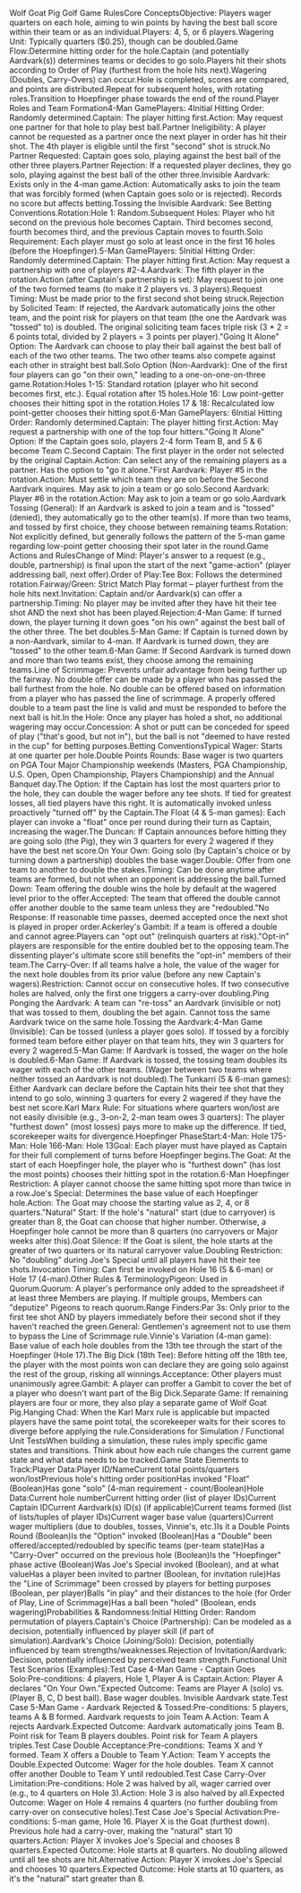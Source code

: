 Wolf Goat Pig Golf Game RulesCore ConceptsObjective: Players wager quarters on each hole, aiming to win points by having the best ball score within their team or as an individual.Players: 4, 5, or 6 players.Wagering Unit: Typically quarters ($0.25), though can be doubled.Game Flow:Determine hitting order for the hole.Captain (and potentially Aardvark(s)) determines teams or decides to go solo.Players hit their shots according to Order of Play (furthest from the hole hits next).Wagering (Doubles, Carry-Overs) can occur.Hole is completed, scores are compared, and points are distributed.Repeat for subsequent holes, with rotating roles.Transition to Hoepfinger phase towards the end of the round.Player Roles and Team Formation4-Man GamePlayers: 4Initial Hitting Order: Randomly determined.Captain: The player hitting first.Action: May request one partner for that hole to play best ball.Partner Ineligibility: A player cannot be requested as a partner once the next player in order has hit their shot. The 4th player is eligible until the first "second" shot is struck.No Partner Requested: Captain goes solo, playing against the best ball of the other three players.Partner Rejection: If a requested player declines, they go solo, playing against the best ball of the other three.Invisible Aardvark: Exists only in the 4-man game.Action: Automatically asks to join the team that was forcibly formed (when Captain goes solo or is rejected). Records no score but affects betting.Tossing the Invisible Aardvark: See Betting Conventions.Rotation:Hole 1: Random.Subsequent Holes: Player who hit second on the previous hole becomes Captain. Third becomes second, fourth becomes third, and the previous Captain moves to fourth.Solo Requirement: Each player must go solo at least once in the first 16 holes (before the Hoepfinger).5-Man GamePlayers: 5Initial Hitting Order: Randomly determined.Captain: The player hitting first.Action: May request a partnership with one of players #2-4.Aardvark: The fifth player in the rotation.Action (after Captain's partnership is set): May request to join one of the two formed teams (to make it 2 players vs. 3 players).Request Timing: Must be made prior to the first second shot being struck.Rejection by Solicited Team: If rejected, the Aardvark automatically joins the other team, and the point risk for players on that team (the one the Aardvark was "tossed" to) is doubled. The original soliciting team faces triple risk (3 * 2 = 6 points total, divided by 2 players = 3 points per player)."Going It Alone" Option: The Aardvark can choose to play their ball against the best ball of each of the two other teams. The two other teams also compete against each other in straight best ball.Solo Option (Non-Aardvark): One of the first four players can go "on their own," leading to a one-on-one-on-three game.Rotation:Holes 1-15: Standard rotation (player who hit second becomes first, etc.). Equal rotation after 15 holes.Hole 16: Low point-getter chooses their hitting spot in the rotation.Holes 17 & 18: Recalculated low point-getter chooses their hitting spot.6-Man GamePlayers: 6Initial Hitting Order: Randomly determined.Captain: The player hitting first.Action: May request a partnership with one of the top four hitters."Going It Alone" Option: If the Captain goes solo, players 2-4 form Team B, and 5 & 6 become Team C.Second Captain: The first player in the order not selected by the original Captain.Action: Can select any of the remaining players as a partner. Has the option to "go it alone."First Aardvark: Player #5 in the rotation.Action: Must settle which team they are on before the Second Aardvark inquires. May ask to join a team or go solo.Second Aardvark: Player #6 in the rotation.Action: May ask to join a team or go solo.Aardvark Tossing (General): If an Aardvark is asked to join a team and is "tossed" (denied), they automatically go to the other team(s). If more than two teams, and tossed by first choice, they choose between remaining teams.Rotation: Not explicitly defined, but generally follows the pattern of the 5-man game regarding low-point getter choosing their spot later in the round.Game Actions and RulesChange of Mind: Player's answer to a request (e.g., double, partnership) is final upon the start of the next "game-action" (player addressing ball, next offer).Order of Play:Tee Box: Follows the determined rotation.Fairway/Green: Strict Match Play format – player furthest from the hole hits next.Invitation: Captain and/or Aardvark(s) can offer a partnership.Timing: No player may be invited after they have hit their tee shot AND the next shot has been played.Rejection:4-Man Game: If turned down, the player turning it down goes "on his own" against the best ball of the other three. The bet doubles.5-Man Game: If Captain is turned down by a non-Aardvark, similar to 4-man. If Aardvark is turned down, they are "tossed" to the other team.6-Man Game: If Second Aardvark is turned down and more than two teams exist, they choose among the remaining teams.Line of Scrimmage: Prevents unfair advantage from being further up the fairway. No double offer can be made by a player who has passed the ball furthest from the hole. No double can be offered based on information from a player who has passed the line of scrimmage. A properly offered double to a team past the line is valid and must be responded to before the next ball is hit.In the Hole: Once any player has holed a shot, no additional wagering may occur.Concession: A shot or putt can be conceded for speed of play ("that's good, but not in"), but the ball is not "deemed to have rested in the cup" for betting purposes.Betting ConventionsTypical Wager: Starts at one quarter per hole.Double Points Rounds: Base wager is two quarters on PGA Tour Major Championship weekends (Masters, PGA Championship, U.S. Open, Open Championship, Players Championship) and the Annual Banquet day.The Option: If the Captain has lost the most quarters prior to the hole, they can double the wager before any tee shots. If tied for greatest losses, all tied players have this right. It is automatically invoked unless proactively "turned off" by the Captain.The Float (4 & 5-man games): Each player can invoke a "float" once per round during their turn as Captain, increasing the wager.The Duncan: If Captain announces before hitting they are going solo (the Pig), they win 3 quarters for every 2 wagered if they have the best net score.On Your Own: Going solo (by Captain's choice or by turning down a partnership) doubles the base wager.Double: Offer from one team to another to double the stakes.Timing: Can be done anytime after teams are formed, but not when an opponent is addressing the ball.Turned Down: Team offering the double wins the hole by default at the wagered level prior to the offer.Accepted: The team that offered the double cannot offer another double to the same team unless they are "redoubled."No Response: If reasonable time passes, deemed accepted once the next shot is played in proper order.Ackerley's Gambit: If a team is offered a double and cannot agree:Players can "opt out" (relinquish quarters at risk)."Opt-in" players are responsible for the entire doubled bet to the opposing team.The dissenting player's ultimate score still benefits the "opt-in" members of their team.The Carry-Over: If all teams halve a hole, the value of the wager for the next hole doubles from its prior value (before any new Captain's wagers).Restriction: Cannot occur on consecutive holes. If two consecutive holes are halved, only the first one triggers a carry-over doubling.Ping Ponging the Aardvark: A team can "re-toss" an Aardvark (invisible or not) that was tossed to them, doubling the bet again. Cannot toss the same Aardvark twice on the same hole.Tossing the Aardvark:4-Man Game (Invisible): Can be tossed (unless a player goes solo). If tossed by a forcibly formed team before either player on that team hits, they win 3 quarters for every 2 wagered.5-Man Game: If Aardvark is tossed, the wager on the hole is doubled.6-Man Game: If Aardvark is tossed, the tossing team doubles its wager with each of the other teams. (Wager between two teams where neither tossed an Aardvark is not doubled).The Tunkarri (5 & 6-man games): Either Aardvark can declare before the Captain hits their tee shot that they intend to go solo, winning 3 quarters for every 2 wagered if they have the best net score.Karl Marx Rule: For situations where quarters won/lost are not easily divisible (e.g., 3-on-2, 2-man team owes 3 quarters): The player "furthest down" (most losses) pays more to make up the difference. If tied, scorekeeper waits for divergence.Hoepfinger PhaseStart:4-Man: Hole 175-Man: Hole 166-Man: Hole 13Goal: Each player must have played as Captain for their full complement of turns before Hoepfinger begins.The Goat: At the start of each Hoepfinger hole, the player who is "furthest down" (has lost the most points) chooses their hitting spot in the rotation.6-Man Hoepfinger Restriction: A player cannot choose the same hitting spot more than twice in a row.Joe's Special: Determines the base value of each Hoepfinger hole.Action: The Goat may choose the starting value as 2, 4, or 8 quarters."Natural" Start: If the hole's "natural" start (due to carryover) is greater than 8, the Goat can choose that higher number. Otherwise, a Hoepfinger hole cannot be more than 8 quarters (no carryovers or Major weeks alter this).Goat Silence: If the Goat is silent, the hole starts at the greater of two quarters or its natural carryover value.Doubling Restriction: No "doubling" during Joe's Special until all players have hit their tee shots.Invocation Timing: Can first be invoked on Hole 16 (5 & 6-man) or Hole 17 (4-man).Other Rules & TerminologyPigeon: Used in Quorum.Quorum: A player's performance only added to the spreadsheet if at least three Members are playing. If multiple groups, Members can "deputize" Pigeons to reach quorum.Range Finders:Par 3s: Only prior to the first tee shot AND by players immediately before their second shot if they haven't reached the green.General: Gentlemen's agreement not to use them to bypass the Line of Scrimmage rule.Vinnie's Variation (4-man game): Base value of each hole doubles from the 13th tee through the start of the Hoepfinger (Hole 17).The Big Dick (18th Tee): Before hitting off the 18th tee, the player with the most points won can declare they are going solo against the rest of the group, risking all winnings.Acceptance: Other players must unanimously agree.Gambit: A player can proffer a Gambit to cover the bet of a player who doesn't want part of the Big Dick.Separate Game: If remaining players are four or more, they also play a separate game of Wolf Goat Pig.Hanging Chad: When the Karl Marx rule is applicable but impacted players have the same point total, the scorekeeper waits for their scores to diverge before applying the rule.Considerations for Simulation / Functional Unit TestsWhen building a simulation, these rules imply specific game states and transitions. Think about how each rule changes the current game state and what data needs to be tracked.Game State Elements to Track:Player Data:Player ID/NameCurrent total points/quarters won/lostPrevious hole's hitting order positionHas invoked "Float" (Boolean)Has gone "solo" (4-man requirement - count/Boolean)Hole Data:Current hole numberCurrent hitting order (list of player IDs)Current Captain IDCurrent Aardvark(s) ID(s) (if applicable)Current teams formed (list of lists/tuples of player IDs)Current wager base value (quarters)Current wager multipliers (due to doubles, tosses, Vinnie's, etc.)Is it a Double Points Round (Boolean)Is the "Option" invoked (Boolean)Has a "Double" been offered/accepted/redoubled by specific teams (per-team state)Has a "Carry-Over" occurred on the previous hole (Boolean)Is the "Hoepfinger" phase active (Boolean)Was Joe's Special invoked (Boolean), and at what valueHas a player been invited to partner (Boolean, for invitation rule)Has the "Line of Scrimmage" been crossed by players for betting purposes (Boolean, per player)Balls "in play" and their distances to the hole (for Order of Play, Line of Scrimmage)Has a ball been "holed" (Boolean, ends wagering)Probabilities & Randomness:Initial Hitting Order: Random permutation of players.Captain's Choice (Partnership): Can be modeled as a decision, potentially influenced by player skill (if part of simulation).Aardvark's Choice (Joining/Solo): Decision, potentially influenced by team strengths/weaknesses.Rejection of Invitation/Aardvark: Decision, potentially influenced by perceived team strength.Functional Unit Test Scenarios (Examples):Test Case 4-Man Game - Captain Goes Solo:Pre-conditions: 4 players, Hole 1, Player A is Captain.Action: Player A declares "On Your Own."Expected Outcome: Teams are Player A (solo) vs. (Player B, C, D best ball). Base wager doubles. Invisible Aardvark state.Test Case 5-Man Game - Aardvark Rejected & Tossed:Pre-conditions: 5 players, teams A & B formed. Aardvark requests to join Team A.Action: Team A rejects Aardvark.Expected Outcome: Aardvark automatically joins Team B. Point risk for Team B players doubles. Point risk for Team A players triples.Test Case Double Acceptance:Pre-conditions: Teams X and Y formed. Team X offers a Double to Team Y.Action: Team Y accepts the Double.Expected Outcome: Wager for the hole doubles. Team X cannot offer another Double to Team Y until redoubled.Test Case Carry-Over Limitation:Pre-conditions: Hole 2 was halved by all, wager carried over (e.g., to 4 quarters on Hole 3).Action: Hole 3 is also halved by all.Expected Outcome: Wager on Hole 4 remains 4 quarters (no further doubling from carry-over on consecutive holes).Test Case Joe's Special Activation:Pre-conditions: 5-man game, Hole 16. Player X is the Goat (furthest down). Previous hole had a carry-over, making the "natural" start 10 quarters.Action: Player X invokes Joe's Special and chooses 8 quarters.Expected Outcome: Hole starts at 8 quarters. No doubling allowed until all tee shots are hit.Alternative Action: Player X invokes Joe's Special and chooses 10 quarters.Expected Outcome: Hole starts at 10 quarters, as it's the "natural" start greater than 8.
